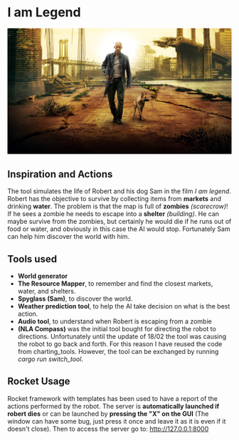 
# I am Legend

![Alt text](assets/IamLegend.jpg "I am Legend")


## Inspiration and Actions
The tool simulates the life of Robert and his dog Sam in the film *I am legend*.
Robert has the objective to survive by collecting items from **markets** and drinking **water**.
The problem is that the map is full of **zombies** *(scarecrow)*! If he sees a zombie he needs to escape into a **shelter** *(building)*.
He can maybe survive from the zombies, but certainly he would die if he runs out of food or water, and obviously in this case the AI would stop.
Fortunately Sam can help him discover the world with him.

## Tools used
- **World generator**
- **The Resource Mapper**, to remember and find the closest markets, water, and shelters.
- **Spyglass (Sam)**, to discover the world.
- **Weather prediction tool**, to help the AI take decision on what is the best action.
- **Audio tool**, to understand when Robert is escaping from a zombie
- **(NLA Compass)** was the initial tool bought for directing the robot to directions. Unfortunately until the update of 18/02 the tool was causing the robot to go back and forth. For this reason I have reused the code from charting_tools. However, the tool can be exchanged by running *cargo run switch_tool*.


## Rocket Usage
Rocket framework with templates has been used to have a report of the actions performed by the robot. The server is **automatically launched if robert dies** or can be launched by **pressing the "X" on the GUI** (The window can have some bug, just press it once and leave it as it is even if it doesn't close).
Then to access the server go to:
http://127.0.0.1:8000
